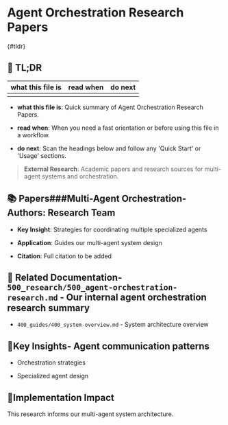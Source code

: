 <!-- CONTEXT_REFERENCE: 400_guides/400_context-priority-guide.md -->
<!-- MODULE_REFERENCE: 400_guides/400_integration-patterns-guide.md -->
<!-- MODULE_REFERENCE: 400_guides/400_system-overview.md -->

# Agent Orchestration Research Papers

{#tldr}

## 🔎 TL;DR

| what this file is | read when | do next |
|---|---|---|
|  |  |  |

- **what this file is**: Quick summary of Agent Orchestration Research Papers.

- **read when**: When you need a fast orientation or before using this file in a workflow.

- **do next**: Scan the headings below and follow any 'Quick Start' or 'Usage' sections.

> **External Research**: Academic papers and research sources for multi-agent systems and orchestration.

## 📚 **Papers**###**Multi-Agent Orchestration**-**Authors**: Research Team

- **Key Insight**: Strategies for coordinating multiple specialized agents

- **Application**: Guides our multi-agent system design

- **Citation**: Full citation to be added

## 🔗 **Related Documentation**- `500_research/500_agent-orchestration-research.md` - Our internal agent orchestration research summary

- `400_guides/400_system-overview.md` - System architecture overview

## 📖**Key Insights**- Agent communication patterns

- Orchestration strategies

- Specialized agent design

## 🎯**Implementation Impact**

This research informs our multi-agent system architecture.
